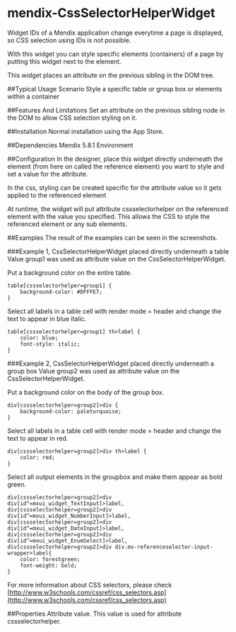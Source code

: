mendix-CssSelectorHelperWidget
==============================

Widget IDs of a Mendix application change everytime a page is displayed, so CSS selection using IDs is not possible.

With this widget you can style specific elements (containers) of a page by putting this widget next to the element.

This widget places an attribute on the previous sibling in the DOM tree.

##Typical Usage Scenario
Style a specific table or group box or elements within a container

##Features And Limitations
Set an attribute on the previous sibling node in the DOM to allow CSS selection styling on it.

##Installation
Normal installation using the App Store.

##Dependencies
Mendix 5.8.1 Environment
 
##Configuration
In the designer, place this widget directly underneath the element (from here on called the reference element) you want to style and set a value for the attribute. 

In the css, styling can be created specific for the attribute value so it gets applied to the referenced element

At runtime, the widget will put attribute cssselectorhelper on the referenced element with the value you specified. This allows the CSS to style the referenced element or any sub elements. 

##Examples
The result of the examples can be seen in the screenshots. 

###Example 1, CssSelectorHelperWidget placed directly underneath a table
Value group1 was used as attribute value on the CssSelectorHelperWidget.

Put a background color on the entire table.

    table[cssselectorhelper=group1] {
    	background-color: #DFFFE7;   
    }

Select all labels in a table cell with render mode = header and change the text to appear in blue italic.

    table[cssselectorhelper=group1] th>label {
    	color: blue;  
    	font-style: italic;
    }
     
###Example 2, CssSelectorHelperWidget placed directly underneath a group box
Value group2 was used as attribute value on the CssSelectorHelperWidget.

Put a background color on the body of the group box.

    div[cssselectorhelper=group2]>div {
    	background-color: paleturquoise; 
    }
     

Select all labels in a table cell with render mode = header and change the text to appear in red.
    
    div[cssselectorhelper=group2]>div th>label {
    	color: red;   
    }
     
Select all output elements in the groupbox and make them appear as bold green.

    div[cssselectorhelper=group2]>div div[id^=mxui_widget_TextInput]>label,
    div[cssselectorhelper=group2]>div div[id^=mxui_widget_NumberInput]>label,
    div[cssselectorhelper=group2]>div div[id^=mxui_widget_DateInput]>label,
    div[cssselectorhelper=group2]>div div[id^=mxui_widget_EnumSelect]>label,
    div[cssselectorhelper=group2]>div div.mx-referenceselector-input-wrapper>label{
	    color: forestgreen;
	    font-weight: bold;
    }
    
 

For more information about CSS selectors, please check [http://www.w3schools.com/cssref/css_selectors.asp](http://www.w3schools.com/cssref/css_selectors.asp)

##Properties
Attribute value. This value is used for attribute cssselectorhelper.
